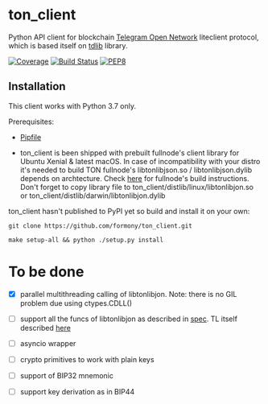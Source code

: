 # ton_client

Python API client for blockchain [Telegram Open Network](https://test.ton.org/download.html) liteclient protocol, which is based itself on [tdlib](https://github.com/tdlib/td) library.   

[![Coverage](https://img.shields.io/codecov/c/github/formony/ton_client/master.svg)](https://codecov.io/gh/formony/ton_client)
[![Build Status](https://travis-ci.org/formony/ton_client.svg?branch=master)](https://travis-ci.org/formony/ton_client)
[![PEP8](https://img.shields.io/badge/code%20style-pep8-green.svg)](https://www.python.org/dev/peps/pep-0008/)

## Installation

This client works with Python 3.7 only.

Prerequisites: 
* [Pipfile](https://github.com/pypa/pipfile)

* ton_client is been shipped with prebuilt fullnode's client library for Ubuntu Xenial & latest macOS. 
In case of incompatibility with your distro it's needed to build TON fullnode's libtonlibjson.so / libtonlibjson.dylib depends on archtecture. 
Check [here](https://github.com/formony/ton_client/tree/master/docs/ton.md) for fullnode's build instructions.
Don't forget to copy library file to ton_client/distlib/linux/libtonlibjon.so or ton_client/distlib/darwin/libtonlibjon.dylib

ton_client hasn't published to PyPI yet so build and install it on your own:

`git clone https://github.com/formony/ton_client.git`

`make setup-all && python ./setup.py install`

# To be done

* [x] parallel multithreading calling of libtonlibjon. Note: there is no GIL problem due using ctypes.CDLL()
* [ ] support all the funcs of libtonlibjon as described in [spec](https://github.com/formony/ton_client/tree/master/docs/tonlib_api.tl). TL itself described [here](https://core.telegram.org/mtproto/TL)
* [ ] asyncio wrapper
* [ ] crypto primitives to work with plain keys
* [ ] support of BIP32 mnemonic
* [ ] support key derivation as in BIP44 
 